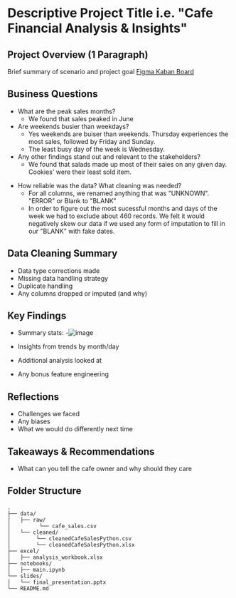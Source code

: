 # Descriptive Project Title i.e. "Cafe Financial Analysis & Insights" 

## Project Overview (1 Paragraph)
Brief summary of scenario and project goal 
[Figma Kaban Board](https://www.figma.com/board/juOigrlEdvkUQz318G1yUE/Mod1_Final-Project-Kaban-Board?node-id=0-1&t=9t959gGv1UOWJsVn-1)

## Business Questions 
- What are the peak sales months?
    - We found that sales peaked in June
- Are weekends busier than weekdays?
    - Yes weekends are buiser than weekends. Thursday experiences the most sales, followed by Friday and Sunday.
    - The least busy day of the week is Wednesday.
- Any other findings stand out and relevant to the stakeholders?
    - We found that salads made up most of their sales on any given day. Cookies' were their least sold item. </p>
- How reliable was the data?  What cleaning was needed?
    - For all columns, we renamed anything that was "UNKNOWN". "ERROR" or Blank to "BLANK"
    - In order to figure out the most sucessful months and days of the week we had to exclude about 460 records. We felt it would negatively skew our data if we used any form of imputation to fill in our "BLANK" with fake dates. </p>

## Data Cleaning Summary 
- Data type corrections made
- Missing data handling strategy
- Duplicate handling
- Any columns dropped or imputed (and why)

## Key Findings
- Summary stats:
    -![image](https://github.com/user-attachments/assets/6a99ed30-4a67-4ab4-ab60-3e5f255d3fdf)
 
- Insights from trends by month/day
- Additional analysis looked at
- Any bonus feature engineering

## Reflections
- Challenges we faced
- Any biases
- What we would do differently next time

## Takeaways & Recommendations 
- What can you tell the cafe owner and why should they care 

## Folder Structure
```text
.
├── data/
│   ├── raw/
│         └── cafe_sales.csv
│   └── cleaned/
│        └── cleanedCafeSalesPython.csv
│        └── cleanedCafeSalesPython.xlsx
├── excel/
│   ├── analysis_workbook.xlsx
├── notebooks/
│   ├── main.ipynb
└── slides/
│   └── final_presentation.pptx
└── README.md
